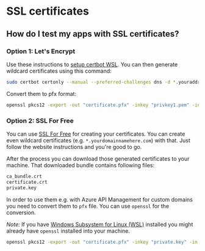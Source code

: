 # SSL certificates

## How do I test my apps with SSL certificates?

### Option 1: Let's Encrypt

Use these instructions to [setup certbot WSL](https://gist.github.com/bluearth/aebde23076e8a15981886a616cac81ba).
You can then generate wildcard certificates using this command:

```bash
sudo certbot certonly --manual --preferred-challenges dns -d *.youraddresshere.com
```

Convert them to pfx format:

```bash
openssl pkcs12 -export -out "certificate.pfx" -inkey "privkey1.pem" -in "cert1.pem"
```

### Option 2: SSL For Free

You can use [SSL For Free](https://www.sslforfree.com/) for creating your certificates.
You can create even wildcard certificates (e.g. `*.yourdomainnamehere.com`) with that.
Just follow the website instructions and you're good to go.

After the process you can download those generated certificates to your machine.
That downloaded bundle contains following files:

```bash
ca_bundle.crt
certificate.crt
private.key
```

In order to use them e.g. with Azure API Management for custom domains
you need to convert them to `pfx` file. You can use `openssl`
for the conversion.

*Note:* If you have [Windows Subsystem for Linux (WSL)](https://docs.microsoft.com/en-us/windows/wsl/install-win10)
installed you might already have `openssl` installed into your machine.

```bash
openssl pkcs12 -export -out "certificate.pfx" -inkey "private.key" -in "certificate.crt" -certfile "ca_bundle.crt"
```
